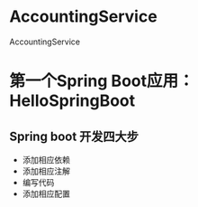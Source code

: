 # AccountingService
AccountingService



# 第一个Spring Boot应用：HelloSpringBoot

## Spring boot 开发四大步
- 添加相应依赖
- 添加相应注解
- 编写代码
- 添加相应配置
